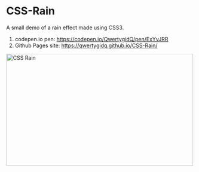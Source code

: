 # CSS-Rain
A small demo of a rain effect made using CSS3.  

1. codepen.io pen: https://codepen.io/QwertygidQ/pen/ExYvJRR  
2. Github Pages site: https://qwertygidq.github.io/CSS-Rain/

<img src="images/CSS Rain.png" alt="CSS Rain" width="500" height="300">
